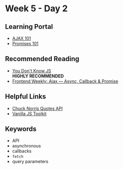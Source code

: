 # Week 5 - Day 2

## Learning Portal

* [AJAX 101](https://learn.digitalcrafts.com/immersive/lessons/building-interactive-uis/ajax-101/#learning-objectives)
* [Promises 101](https://learn.digitalcrafts.com/immersive/lessons/building-interactive-uis/intro-to-promises/#learning-objectives)

## Recommended Reading

* [You Don't Know JS](https://github.com/getify/You-Dont-Know-JS)<br/>__HIGHLY RECOMMENDED__
* [Frontend Weekly: Ajax — Async, Callback & Promise](https://medium.com/front-end-weekly/ajax-async-callback-promise-e98f8074ebd7)

## Helpful Links

* [Chuck Norris Quotes API](https://api.chucknorris.io/)
* [Vanilla JS Toolkit](https://vanillajstoolkit.com/plugins/)

## Keywords

* API
* asynchronous
* callbacks
* `fetch`
* query parameters
